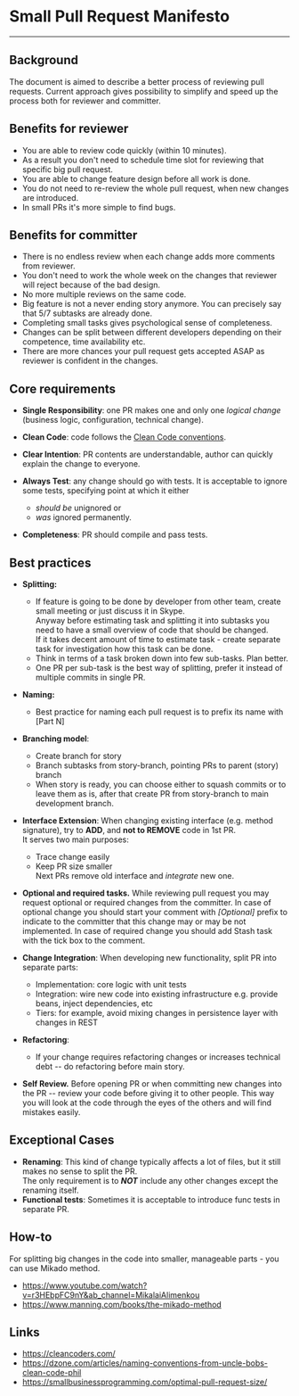 # Small Pull Request Manifesto

* * * * *

Background
----------

The document is aimed to describe a better process of reviewing pull requests. Current approach gives possibility to simplify and speed up the process both for reviewer and committer.

Benefits for reviewer
---------------------

-   You are able to review code quickly (within 10 minutes).
-   As a result you don't need to schedule time slot for reviewing that specific big pull request.
-   You are able to change feature design before all work is done.
-   You do not need to re-review the whole pull request, when new changes are introduced.
-   In small PRs it's more simple to find bugs.

Benefits for committer
----------------------

-   There is no endless review when each change adds more comments from reviewer.
-   You don't need to work the whole week on the changes that reviewer will reject because of the bad design.
-   No more multiple reviews on the same code.
-   Big feature is not a never ending story anymore. You can precisely say that 5/7 subtasks are already done.
-   Completing small tasks gives psychological sense of completeness.
-   Changes can be split between different developers depending on their competence, time availability etc.
-   There are more chances your pull request gets accepted ASAP as reviewer is confident in the changes.

Core requirements
-----------------

-   **Single Responsibility**: one PR makes one and only one *logical change* (business logic, configuration, technical change).
-   **Clean Code**: code follows the [Clean Code conventions](https://github.com/leonardolemie/clean-code-java).
-   **Clear Intention**: PR contents are understandable, author can quickly explain the change to everyone.
-   **Always Test**: any change should go with tests. It is acceptable to ignore some tests, specifying point at which it either
    -   *should be* unignored or
    -   *was* ignored permanently.

-   **Completeness**: PR should compile and pass tests.

Best practices
--------------

-   **Splitting:**
    -   If feature is going to be done by developer from other team, create small meeting or just discuss it in Skype.\
        Anyway before estimating task and splitting it into subtasks you need to have a small overview of code that should be changed.\
        If it takes decent amount of time to estimate task - create separate task for investigation how this task can be done.
    -   Think in terms of a task broken down into few sub-tasks. Plan better.
    -   One PR per sub-task is the best way of splitting, prefer it instead of multiple commits in single PR.
-   **Naming:**
    -   Best practice for naming each pull request is to prefix its name with [Part N]
-   **Branching model**:
    -   Create branch for story
    -   Branch subtasks from story-branch, pointing PRs to parent (story) branch
    -   When story is ready, you can choose either to squash commits or to leave them as is, after that create PR from story-branch to main development branch.
-   **Interface Extension**: When changing existing interface (e.g. method signature), try to **ADD**, and **not to REMOVE** code in 1st PR.\
    It serves two main purposes:
    -   Trace change easily
    -   Keep PR size smaller\
        Next PRs remove old interface and *integrate* new one.
-   **Optional and required tasks.** While reviewing pull request you may request optional or required changes from the committer. In case of optional change you should start your comment with *[Optional]* prefix to indicate to the committer that this change may or may be not implemented. In case of required change you should add Stash task with the tick box to the comment.
-   **Change Integration**: When developing new functionality, split PR into separate parts:

    -   Implementation: core logic with unit tests
    -   Integration: wire new code into existing infrastructure e.g. provide beans, inject dependencies, etc
    -   Tiers: for example, avoid mixing changes in persistence layer with changes in REST
-   **Refactoring**:
    -   If your change requires refactoring changes or increases technical debt -- do refactoring before main story.

-   **Self Review.** Before opening PR or when committing new changes into the PR -- review your code before giving it to other people. This way you will look at the code through the eyes of the others and will find mistakes easily.

Exceptional Cases
-----------------

-   **Renaming**: This kind of change typically affects a lot of files, but it still makes no sense to split the PR.\
    The only requirement is to ***NOT*** include any other changes except the renaming itself.
-   **Functional tests**: Sometimes it is acceptable to introduce func tests in separate PR.

How-to
------

For splitting big changes in the code into smaller, manageable parts - you can use Mikado method.
 - <https://www.youtube.com/watch?v=r3HEbpFC9nY&ab_channel=MikalaiAlimenkou>
 - <https://www.manning.com/books/the-mikado-method>

Links
-----

-   <https://cleancoders.com/>
-   <https://dzone.com/articles/naming-conventions-from-uncle-bobs-clean-code-phil>
-   <https://smallbusinessprogramming.com/optimal-pull-request-size/>
